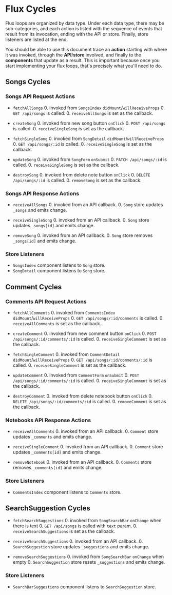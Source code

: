 # Flux Cycles

Flux loops are organized by data type. Under each data type, there may
be sub-categories, and each action is listed with the sequence of events
that result from its invocation, ending with the API or store. Finally,
store listeners are listed at the end.

You should be able to use this document trace an **action** starting
with where it was invoked, through the **API**/**store** involved, and
finally to the **components** that update as a result. This is important
because once you start implementing your flux loops, that's precisely
what you'll need to do.


## Songs Cycles

### Songs API Request Actions

* `fetchAllSongs`
  0. invoked from `SongsIndex` `didMount`/`willReceiveProps`
  0. `GET /api/songs` is called.
  0. `receiveAllSongs` is set as the callback.

* `createSong`
  0. invoked from new song button `onClick`
  0. `POST /api/songs` is called.
  0. `receiveSingleSong` is set as the callback.

* `fetchSingleSong`
  0. invoked from `SongDetail` `didMount`/`willReceiveProps`
  0. `GET /api/songs/:id` is called.
  0. `receiveSingleSong` is set as the callback.

* `updateSong`
  0. invoked from `SongForm` `onSubmit`
  0. `PATCH /api/songs/:id` is called.
  0. `receiveSingleSong` is set as the callback.

* `destroySong`
  0. invoked from delete note button `onClick`
  0. `DELETE /api/songs/:id` is called.
  0. `removeSong` is set as the callback.

### Songs API Response Actions

* `receiveAllSongs`
  0. invoked from an API callback.
  0. `Song` store updates `_songs` and emits change.

* `receiveSingleSong`
  0. invoked from an API callback.
  0. `Song` store updates `_songs[id]` and emits change.

* `removeSong`
  0. invoked from an API callback.
  0. `Song` store removes `_songs[id]` and emits change.

### Store Listeners

* `SongsIndex` component listens to `Song` store.
* `SongDetail` component listens to `Song` store.


## Comment Cycles

### Comments API Request Actions

* `fetchAllComments`
  0. invoked from `CommentsIndex` `didMount`/`willReceiveProps`
  0. `GET /api/songs/:id/comments` is called.
  0. `receiveAllComments` is set as the callback.

* `createComment`
  0. invoked from new comment button `onClick`
  0. `POST /api/songs/:id/comments/:id` is called.
  0. `receiveSingleComment` is set as the callback.

* `fetchSingleComment`
  0. invoked from `CommentDetail` `didMount`/`willReceiveProps`
  0. `GET /api/songs/:id/comments/:id` is called.
  0. `receiveSingleComment` is set as the callback.

* `updateComment`
  0. invoked from `CommentForm` `onSubmit`
  0. `POST /api/songs/:id/comments/:id` is called.
  0. `receiveSingleComment` is set as the callback.

* `destroyComment`
  0. invoked from delete notebook button `onClick`
  0. `DELETE /api/songs/:id/comments/:id` is called.
  0. `removeComment` is set as the callback.

### Notebooks API Response Actions

* `receiveAllComments`
  0. invoked from an API callback.
  0. `Comment` store updates `_comments` and emits change.

* `receiveSingleComment`
  0. invoked from an API callback.
  0. `Comment` store updates `_comments[id]` and emits change.

* `removeNotebook`
  0. invoked from an API callback.
  0. `Comments` store removes `_comments[id]` and emits change.

### Store Listeners

* `CommentsIndex` component listens to `Comments` store.


## SearchSuggestion Cycles

* `fetchSearchSuggestions`
  0. invoked from `SongSearchBar` `onChange` when there is text
  0. `GET /api/songs` is called with `text` param.
  0. `receiveSearchSuggestions` is set as the callback.

* `receiveSearchSuggestions`
  0. invoked from an API callback.
  0. `SearchSuggestion` store updates `_suggestions` and emits change.

* `removeSearchSuggestions`
  0. invoked from `SongSearchBar` `onChange` when empty
  0. `SearchSuggestion` store resets `_suggestions` and emits change.

### Store Listeners

* `SearchBarSuggestions` component listens to `SearchSuggestion` store.
